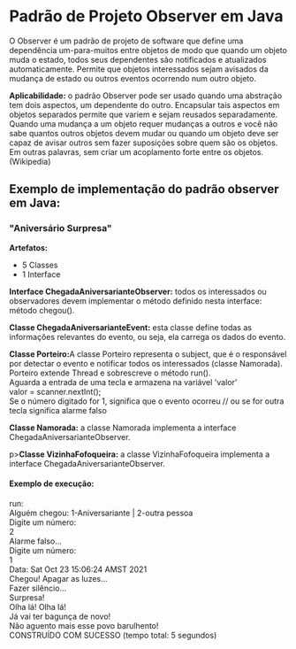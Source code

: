<h1>Padrão de Projeto Observer em Java</h1>
<p>O Observer é um padrão de projeto de software que define uma dependência um-para-muitos entre objetos de modo que quando um objeto muda o estado, todos seus dependentes são notificados e atualizados automaticamente. Permite que objetos interessados sejam avisados da mudança de estado ou outros eventos ocorrendo num outro objeto.</p>
<p><b>Aplicabilidade:</b> o padrão Observer pode ser usado quando uma abstração tem dois aspectos, um dependente do outro. Encapsular tais aspectos em objetos separados permite que variem e sejam reusados separadamente. Quando uma mudança a um objeto requer mudanças a outros e você não sabe quantos outros objetos devem mudar ou quando um objeto deve ser capaz de avisar outros sem fazer suposições sobre quem são os objetos. Em outras palavras, sem criar um acoplamento forte entre os objetos. (Wikipedia)</p
  <br />
<h2>Exemplo de implementação do padrão observer em Java:</h2>
<h3>"Aniversário Surpresa"</h3>

<b>Artefatos:</b>
<ul>
  <li>5 Classes</li>
  <li>1 Interface</li>
</ul>

<p><b>Interface ChegadaAniversarianteObserver:</b> todos os interessados ou observadores devem implementar o método definido
nesta interface: método chegou().</p>
<p><b>Classe ChegadaAniversarianteEvent:</b> esta classe define todas as informações relevantes do evento, ou seja, ela carrega os dados do evento.</p>
<p><b>Classe Porteiro:</b>A classe Porteiro representa o subject, que é o responsável por detectar o evento e notificar todos os interessados (classe Namorada).
 <br />Porteiro extende Thread e sobrescreve o método run(). 
 <br />Aguarda a entrada de uma tecla e armazena na variável 'valor' <br />
                valor = scanner.nextInt(); <br />
Se o número digitado for 1, significa que o evento ocorreu 
                // ou se for outra tecla significa alarme falso</p>
<p><b>Classe Namorada:</b> a classe Namorada implementa a interface ChegadaAniversarianteObserver.</p>
p><b>Classe VizinhaFofoqueira:</b> a classe VizinhaFofoqueira implementa a interface ChegadaAniversarianteObserver.</p>

<h4>Exemplo de execução:</h4>
run:<br />
Alguém chegou: 1-Aniversariante | 2-outra pessoa<br />
Digite um número:<br />
2<br />
Alarme falso...<br />
Digite um número:<br />
1<br />
Data: Sat Oct 23 15:06:24 AMST 2021<br />
Chegou! Apagar as luzes...<br />
Fazer silêncio...<br />
Surpresa!<br />
Olha lá! Olha lá!<br />
Já vai ter bagunça de novo!<br />
Não aguento mais esse povo barulhento!<br />
CONSTRUÍDO COM SUCESSO (tempo total: 5 segundos)<br />

